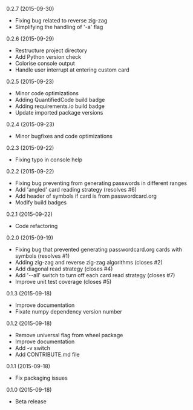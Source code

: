 0.2.7 (2015-09-30)

- Fixing bug related to reverse zig-zag
- Simplifying the handling of '-a' flag

0.2.6 (2015-09-29)

- Restructure project directory
- Add Python version check
- Colorise console output
- Handle user interrupt at entering custom card

0.2.5 (2015-09-23)

- Minor code optimizations
- Adding QuantifiedCode build badge
- Adding requirements.io build badge
- Update imported package versions

0.2.4 (2015-09-23)

- Minor bugfixes and code optimizations

0.2.3 (2015-09-22)

- Fixing typo in console help

0.2.2 (2015-09-22)

- Fixing bug preventing from generating passwords in different ranges
- Add 'angled' card reading strategy (resolves #6)
- Add header of symbols if card is from passwordcard.org
- Modify build badges

0.2.1 (2015-09-22)

- Code refactoring

0.2.0 (2015-09-19)

- Fixing bug that prevented generating passwordcard.org cards with symbols (resolves #1)
- Adding zig-zag and reverse zig-zag algorithms (closes #2)
- Add diagonal read strategy (closes #4)
- Add '--all' switch to turn off each card read strategy (closes #7)
- Improve unit test coverage (closes #5)

0.1.3 (2015-09-18)

- Improve documentation
- Fixate numpy dependency version number

0.1.2 (2015-09-18)

- Remove universal flag from wheel package
- Improve documentation
- Add -v switch
- Add CONTRIBUTE.md file

0.1.1 (2015-09-18)

- Fix packaging issues

0.1.0 (2015-09-18)

- Beta release
